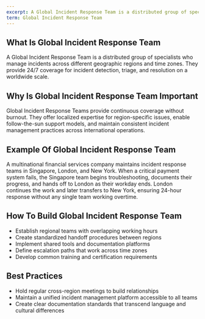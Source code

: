 ```yaml
---
excerpt: A Global Incident Response Team is a distributed group of specialists who manage incidents across different geographic regions and time zones.
term: Global Incident Response Team
---
```

## What Is Global Incident Response Team

A Global Incident Response Team is a distributed group of specialists who manage incidents across different geographic regions and time zones. They provide 24/7 coverage for incident detection, triage, and resolution on a worldwide scale.

## Why Is Global Incident Response Team Important

Global Incident Response Teams provide continuous coverage without burnout. They offer localized expertise for region-specific issues, enable follow-the-sun support models, and maintain consistent incident management practices across international operations.

## Example Of Global Incident Response Team

A multinational financial services company maintains incident response teams in Singapore, London, and New York. When a critical payment system fails, the Singapore team begins troubleshooting, documents their progress, and hands off to London as their workday ends. London continues the work and later transfers to New York, ensuring 24-hour response without any single team working overtime.

## How To Build Global Incident Response Team

- Establish regional teams with overlapping working hours
- Create standardized handoff procedures between regions
- Implement shared tools and documentation platforms
- Define escalation paths that work across time zones
- Develop common training and certification requirements

## Best Practices

- Hold regular cross-region meetings to build relationships
- Maintain a unified incident management platform accessible to all teams
- Create clear documentation standards that transcend language and cultural differences